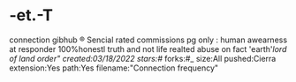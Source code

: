 # -et.-T
connection gibhub ®️ Sencial rated commissions  pg only : human awearness at responder 100%honestl truth and not life realted abuse on fact 'earth'_lord of land order" created:03/18/2022 stars:#_ forks:#_ size:All pushed:Cierra extension:Yes path:Yes filename:"Connection frequency"

